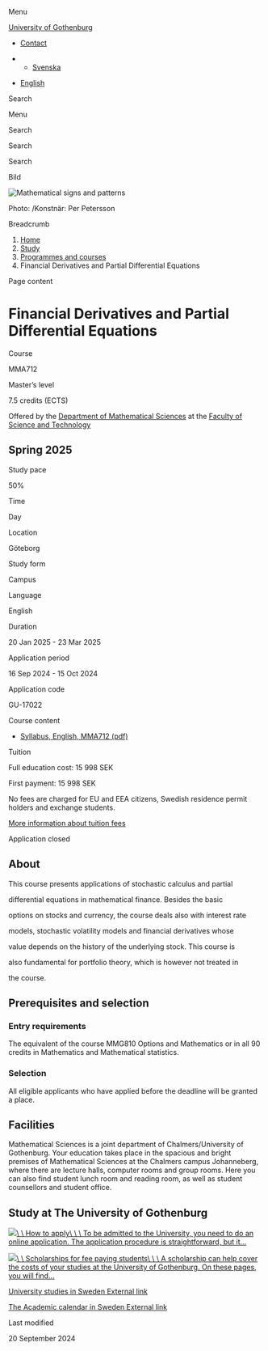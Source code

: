 Menu

[University of Gothenburg](https://www.gu.se/en)

- [Contact](https://www.gu.se/en/contact)

- - [Svenska](https://www.gu.se/studera/hitta-utbildning/finansiella-derivat-och-partiella-differentialekvationer-mma712)
- [English](https://www.gu.se/en/study-gothenburg/financial-derivatives-and-partial-differential-equations-mma712)

Search


Menu


Search


Search

Search

Bild

![Mathematical signs and patterns](https://www.gu.se/sites/default/files/styles/100_10_3_xmedium_1x/public/kop_assets/b5e53395760923df448db04c93cd1d3f2eafbb67.jpg?h=7757323e&itok=KoazEr1e)

Photo: /Konstnär: Per Petersson

Breadcrumb

1. [Home](https://www.gu.se/en)
2. [Study](https://www.gu.se/en/study-in-gothenburg)
3. [Programmes and courses](https://www.gu.se/en/study-in-gothenburg/study-options)
4. Financial Derivatives and Partial Differential Equations


Page content

# Financial Derivatives and Partial Differential Equations

Course


MMA712


Master’s level



7.5 credits (ECTS)




Offered by the
[Department of Mathematical Sciences](https://www.gu.se/en/mathematical-sciences)
at the
[Faculty of Science and Technology](https://www.gu.se/en/science-and-technology)

## Spring 2025

Study pace


50%

Time


Day

Location


Göteborg

Study form


Campus

Language


English

Duration


20 Jan 2025
\- 23 Mar 2025

Application period


16 Sep 2024
\- 15 Oct 2024

Application code


GU-17022

Course content


- [Syllabus, English, MMA712 (pdf)](https://kursplaner.gu.se/pdf/kurs/en/MMA712)


Tuition


Full education cost: 15 998 SEK

First payment: 15 998 SEK

No fees are charged for EU and EEA citizens, Swedish residence permit holders and exchange students.

[More information about tuition fees](https://www.gu.se/en/study-in-gothenburg/apply/tuition-fees)

Application closed


## About

This course presents applications of stochastic calculus and partial

differential equations in mathematical finance. Besides the basic

options on stocks and currency, the course deals also with interest rate

models, stochastic volatility models and financial derivatives whose

value depends on the history of the underlying stock. This course is

also fundamental for portfolio theory, which is however not treated in

the course.

## Prerequisites and selection

### Entry requirements

The equivalent of the course MMG810 Options and Mathematics or in all 90 credits in Mathematics and Mathematical statistics.

### Selection

All eligible applicants who have applied before the deadline will be granted a place.

## Facilities

Mathematical Sciences is a joint department of Chalmers/University of Gothenburg. Your education takes place in the spacious and bright premises of Mathematical Sciences at the Chalmers campus Johanneberg, where there are lecture halls, computer rooms and group rooms. Here you can also find student lunch room and reading room, as well as student counsellors and student office.

## Study at The University of Gothenburg

[![](https://www.gu.se/sites/default/files/dynamic-image/dynamic_image_2188_218/public/2020-03/cytonn-photography-ZJEKICY5EXY-unsplash.jpg?media_id=2553&width=1904&height=208)\\
\\
How to apply\\
\\
\\
To be admitted to the University, you need to do an online application. The application procedure is straightforward, but it…](https://www.gu.se/en/study-in-gothenburg/apply)

[![](https://www.gu.se/sites/default/files/dynamic-image/dynamic_image_2188_218/public/2024-01/GU-7.jpg?media_id=95188&width=1904&height=208)\\
\\
Scholarships for fee paying students\\
\\
\\
A scholarship can help cover the costs of your studies at the University of Gothenburg. On these pages, you will find…](https://www.gu.se/en/study-in-gothenburg/apply/scholarships-for-fee-paying-students)

[University studies in Sweden External link](https://www.gu.se/en/study-in-gothenburg/before-you-arrive/university-studies-in-sweden "External link")

[The Academic calendar in Sweden External link](https://www.gu.se/en/study-in-gothenburg/when-you-are-here/academic-calendar "External link")

Last modified


20 September 2024